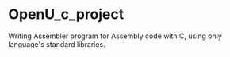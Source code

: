 # OpenU_c_project
Writing Assembler program for Assembly code with C, using only language's standard libraries.
